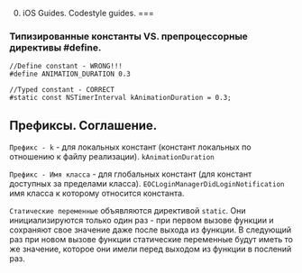 0. iOS Guides. Codestyle guides.
=== 

### Типизированные константы VS. препроцессорные директивы #define.

```objc
//Define constant - WRONG!!!
#define ANIMATION_DURATION 0.3
```

```objc
//Typed constant - CORRECT
#static const NSTimerInterval kAnimationDuration = 0.3;
```

## Префиксы. Соглашение.

``` Префикс - k ``` - для локальных констант (констант локальных по отношению к файлу реализации).
``` kAnimationDuration ```

``` Префикс - Имя класса ``` - для глобальных констант (для констант доступных за пределами класса).
``` EOCLoginManagerDidLoginNotification ``` имя класса к которому относится константа.

``` Статические переменные ``` объявляются директивой ``` static ```. Они инициализируются только один раз - при первом вызове функции и сохраняют свое значение даже после выхода из функции. В следующий раз при новом вызове функции статические переменные будут иметь то же значение, которое они имели перед выходом из функции в послений раз.







